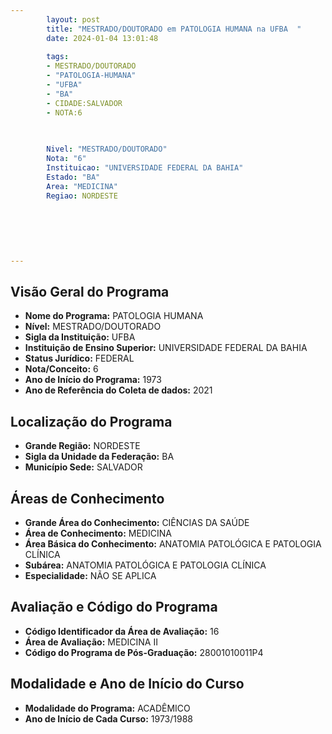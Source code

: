 ```yaml
---
        layout: post
        title: "MESTRADO/DOUTORADO em PATOLOGIA HUMANA na UFBA  "
        date: 2024-01-04 13:01:48
     
        tags:
        - MESTRADO/DOUTORADO
        - "PATOLOGIA-HUMANA"
        - "UFBA"
        - "BA"
        - CIDADE:SALVADOR
        - NOTA:6
        
       

        Nivel: "MESTRADO/DOUTORADO"
        Nota: "6"
        Instituicao: "UNIVERSIDADE FEDERAL DA BAHIA"
        Estado: "BA"
        Area: "MEDICINA"
        Regiao: NORDESTE
        
        
        
        
        
        
---
```

## Visão Geral do Programa
- **Nome do Programa:** PATOLOGIA HUMANA
- **Nível:** MESTRADO/DOUTORADO
- **Sigla da Instituição:** UFBA
- **Instituição de Ensino Superior:** UNIVERSIDADE FEDERAL DA BAHIA
- **Status Jurídico:** FEDERAL
- **Nota/Conceito:** 6
- **Ano de Início do Programa:** 1973
- **Ano de Referência do Coleta de dados:** 2021

## Localização do Programa
- **Grande Região:** NORDESTE
- **Sigla da Unidade da Federação:** BA
- **Município Sede:** SALVADOR

## Áreas de Conhecimento
- **Grande Área do Conhecimento:** CIÊNCIAS DA SAÚDE
- **Área de Conhecimento:** MEDICINA
- **Área Básica do Conhecimento:** ANATOMIA PATOLÓGICA E PATOLOGIA CLÍNICA
- **Subárea:** ANATOMIA PATOLÓGICA E PATOLOGIA CLÍNICA
- **Especialidade:** NÃO SE APLICA

## Avaliação e Código do Programa
- **Código Identificador da Área de Avaliação:** 16
- **Área de Avaliação:** MEDICINA II
- **Código do Programa de Pós-Graduação:** 28001010011P4


## Modalidade e Ano de Início do Curso
- **Modalidade do Programa:** ACADÊMICO
- **Ano de Início de Cada Curso:** 1973/1988

